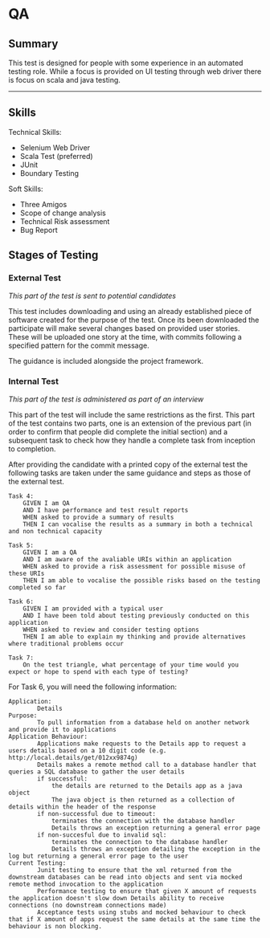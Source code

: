 # QA

## Summary
This test is designed for people with some experience in an automated testing role. While a focus is provided on UI testing through web driver there is focus on scala and java testing.
***

## Skills   
Technical Skills:
 * Selenium Web Driver
 * Scala Test (preferred)
 * JUnit
 * Boundary Testing
 
 Soft Skills: 
 * Three Amigos
 * Scope of change analysis
 * Technical Risk assessment
 * Bug Report

## Stages of Testing

### External Test
_This part of the test is sent to potential candidates_

This test includes downloading and using an already established piece of software created for the purpose of the test.
Once its been downloaded the participate will make several changes based on provided user stories. These will be uploaded one story at the time, with commits following a specified pattern for the commit message.

The guidance is included alongside the project framework. 

### Internal Test
_This part of the test is administered as part of an interview_

This part of the test will include the same restrictions as the first. This part of the test contains two parts, one is an extension of the previous part (in order to confirm that people did complete the initial section) and a subsequent task to check how they handle a complete task from inception to completion.


After providing the candidate with a printed copy of the external test the following tasks are taken under the same guidance and steps as those of the external test.
```
Task 4:
    GIVEN I am QA
    AND I have performance and test result reports
    WHEN asked to provide a summary of results
    THEN I can vocalise the results as a summary in both a technical and non technical capacity

Task 5:
    GIVEN I am a QA
    AND I am aware of the avaliable URIs within an application
    WHEN asked to provide a risk assessment for possible misuse of these URIs
    THEN I am able to vocalise the possible risks based on the testing completed so far

Task 6:
    GIVEN I am provided with a typical user
    AND I have been told about testing previously conducted on this application
    WHEN asked to review and consider testing options 
    THEN I am able to explain my thinking and provide alternatives where traditional problems occur

Task 7:
    On the test triangle, what percentage of your time would you expect or hope to spend with each type of testing?
```

For Task 6, you will need the following information:
```
Application:
        Details
Purpose:
        To pull information from a database held on another network and provide it to applications
Application Behaviour:
        Applications make requests to the Details app to request a users details based on a 10 digit code (e.g. http://local.details/get/012xx9874g)
        Details makes a remote method call to a database handler that queries a SQL database to gather the user details
        if successful:
            the details are returned to the Details app as a java object
            The java object is then returned as a collection of details within the header of the response
        if non-successful due to timeout:
            terminates the connection with the database handler
            Details throws an exception returning a general error page
        if non-succesful due to invalid sql:
            terminates the connection to the database handler
            Details throws an exception detailing the exception in the log but returning a general error page to the user
Current Testing:
        Junit testing to ensure that the xml returned from the downstream databases can be read into objects and sent via mocked remote method invocation to the application
        Performance testing to ensure that given X amount of requests the application doesn't slow down Details ability to receive connections (no downstream connections made)
        Acceptance tests using stubs and mocked behaviour to check that if X amount of apps request the same details at the same time the behaviour is non blocking.
```